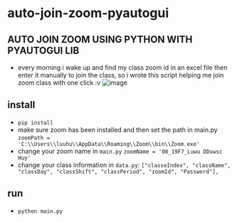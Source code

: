 # auto-join-zoom-pyautogui

## AUTO JOIN ZOOM USING PYTHON WITH PYAUTOGUI LIB
- every morning i wake up and find my class zoom id in an excel file then enter it manually to join the class, so i wrote this script helping me join zoom class with one click :v
![image](https://user-images.githubusercontent.com/63459413/153113018-5bffaca5-a472-4a8a-98e9-7e2460569625.png) 
## install
- `pip install`
- make sure zoom has been installed and then set the path in main.py `zoomPath = 'C:\\Users\\luuhu\\AppData\\Roaming\\Zoom\\bin\\Zoom.exe'`
- change your zoom name in `main.py` `zoomName = '08_19F7_Luwu DDuwsc Huy'`
- change your class information in `data.py`: `["classeIndex", "className", "classDay", "classShift", "classPeriod", "zoomId", "Password"],`

## run
- `python main.py`



